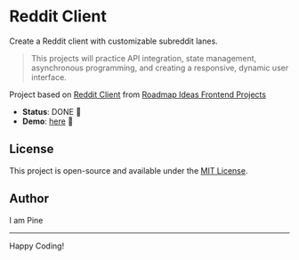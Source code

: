 # Reddit Client

Create a Reddit client with customizable subreddit lanes.

> This projects will practice API integration, state management, asynchronous programming, and creating a responsive, dynamic user interface.

Project based on [Reddit Client][reddit-client] from [Roadmap Ideas Frontend Projects][roadmap-frontend-projects]

-   **Status**: DONE 🎉
-   **Demo**: [here][demo-link] 🚀

## License

This project is open-source and available under the [MIT License](https://opensource.org/licenses/MIT).

## Author

I am Pine

---

Happy Coding!

[roadmap-frontend-projects]: https://roadmap.sh/frontend/projects
[reddit-client]: https://roadmap.sh/projects/reddit-client
[demo-link]: https://pine1611.github.io/frontend-projects/19-reddit-client/public
